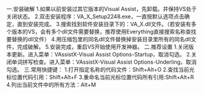 一.安装破解
1.如果以前安装过其它版本的Visual Assist，先卸载。并保持VS处于关闭状态。
2.双击安装程序：VA_X_Setup2248.exe，一直按默认选项点击确定，直到安装完成。
3.搜索找到软件安装目录下的：VA_X.dll文件。（若安装有多个版本的VS，会有多个dll文件需要替换，推荐使用Everything直接搜索名称查找要替换的dll文件）
4.用压缩包里的同名dll文件替换掉安装目录里所有的同名dll文件，完成破解。
5.安装完成，重启VS开始使用开发神器。
二.推荐设置
1.关闭版本更新。进入菜单：VAssistX-Visual Assist Options-Startup，取消勾选。 
2.关闭单词拼写检查。进入菜单：VAssistX-Visual Assist Options-Underling，取消勾选。 
三.常用快捷键：
1.打开指定名称的代码文件：Shift+Alt+O
2.查找当前光标位置代码引用：Shift+Alt+F
3.重命名当前光标位置代码所有引用:Shift+Alt+R
4.列出当前文件中的所有方法：Alt+M
